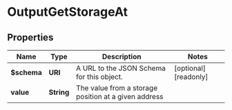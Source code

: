 

# OutputGetStorageAt


## Properties

| Name | Type | Description | Notes |
|------------ | ------------- | ------------- | -------------|
|**$schema** | **URI** | A URL to the JSON Schema for this object. |  [optional] [readonly] |
|**value** | **String** | The value from a storage position at a given address |  |



